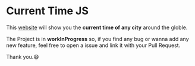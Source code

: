 # Current Time JS

This [website](https://joykishansharma.github.io/Current-Time-JS) will show you the **current time of any city** around the globle.  

The Project is in **workInProgress** so, if you find any bug or wanna add any new feature, feel free to open a issue and link it with your Pull Request.

Thank you.:smile:
